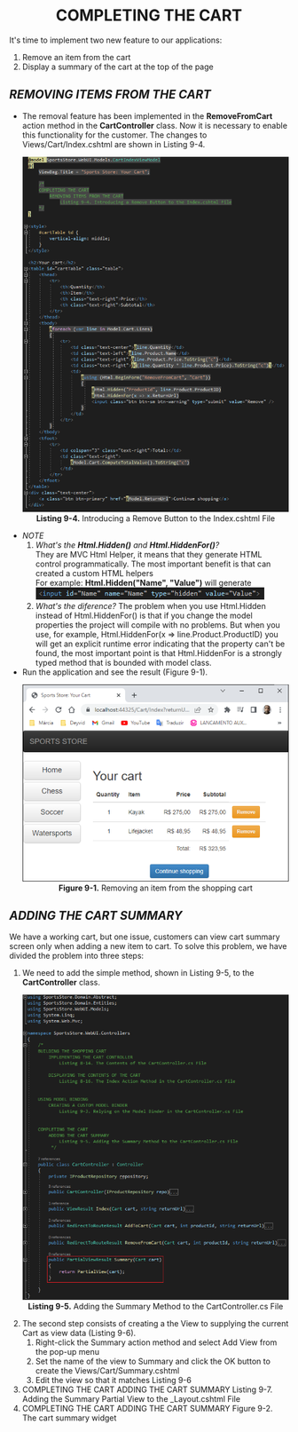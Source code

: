<h1><div align="center">COMPLETING THE CART</div></h1>
It's time to implement two new feature to our applications:
<ol>
    <li>Remove an item from the cart</li>
    <li>Display a summary of the cart at the top of the page</li>    
</ol>

<h2><i>REMOVING ITEMS FROM THE CART</i></h2>
<ul>
    <li>
        The removal feature has been implemented in the <b>RemoveFromCart</b> action method in the <b>CartController</b> class. Now it is necessary to enable this functionality for the customer. The changes to  Views/Cart/Index.cshtml are shown in Listing 9-4.
        <p align="center">
            <img src="ch09-Pictures/Listing 9-4.png" /><br />
            <b>Listing 9-4.</b> Introducing a Remove Button to the Index.cshtml File
        </p>
    </li>
    <li>
        <i>NOTE</i>
        <ol>
            <li>
                <i>What's the <b>Html.Hidden()</b> and <b>Html.HiddenFor()</b>?</i> <br /> 
                They are MVC Html Helper, it means that they generate HTML control programmatically. The most important benefit is that can created a custom HTML helpers <br />
                For example: <b>Html.Hidden("Name", "Value")</b> will generate<br />
                <img src="ch09-Pictures/Listing 9-4-NOTE.png" />
            </li>
            <li>
                <i>What's the diference?</i>
                The problem when you use Html.Hidden instead of Html.HiddenFor() is that if you change the model properties the project will compile with no problems. But when you use, for example, Html.HiddenFor(x => line.Product.ProductID) you will get an explicit runtime error indicating that the property can't be found, the most important point is that Html.HiddenFor is a strongly typed method that is bounded with model class. <br />
            </li>            
        </ol>
    </li>
    <li>
        Run the application and see the result (Figure 9-1).
        <p align="center">
            <img src="ch09-Pictures/Figure 9-1.png" /><br />
            <b>Figure 9-1.</b> Removing an item from the shopping cart
        </p>
    </li>    
</ul>
    
<h2><i>ADDING THE CART SUMMARY</i></h2>
    We have a working cart, but one issue, customers can view cart summary screen only when adding a new item to cart. To solve this problem, we have divided the problem into three steps:<br />
<ol>
    <li>
        We need to add the simple method, shown in Listing 9-5, to the <b>CartController</b> class.
        <p align="center">
            <img src="ch09-Pictures/Listing 9-5.png" /><br />
            <b>Listing 9-5.</b> Adding the Summary Method to the CartController.cs File
        </p>
    </li>    
    <li>
        The second step consists of creating a the View to supplying the current Cart as view data (Listing 9-6). 
        <ol>
            <li>Right-click the Summary action method and select Add View from the pop-up menu</li>
            <li>Set the name of the view to Summary and click the OK button to create the Views/Cart/Summary.cshtml</li>
            <li>
                Edit the view so that it matches Listing 9-6
            </li>
        </ol>
    </li>    
    <li>
COMPLETING THE CART
    ADDING THE CART SUMMARY
        Listing 9-7. Adding the Summary Partial View to the _Layout.cshtml File
    </li>    
    <li>
COMPLETING THE CART
    ADDING THE CART SUMMARY
        Figure 9-2. The cart summary widget    
    </li>    
</ol>
